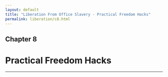 ```yaml
---
layout: default
title: "Liberation From Office Slavery - Practical Freedom Hacks"
permalink: liberation/c8.html
---
```


## Chapter 8
# Practical Freedom Hacks 

----
